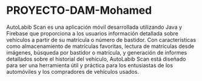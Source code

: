 # PROYECTO-DAM-Mohamed
AutoLabib Scan es una aplicación móvil desarrollada utilizando Java y Firebase que proporciona a los usuarios información detallada sobre vehículos a partir de su matrícula o número de bastidor. Con características como almacenamiento de matrículas favoritas, lectura de matrículas desde imágenes, búsqueda por bastidor o matrícula, y generación de informes detallados sobre el historial del vehículo, AutoLabib Scan está diseñado para ser una herramienta útil y práctica para los entusiastas de los automóviles y los compradores de vehículos usados.
